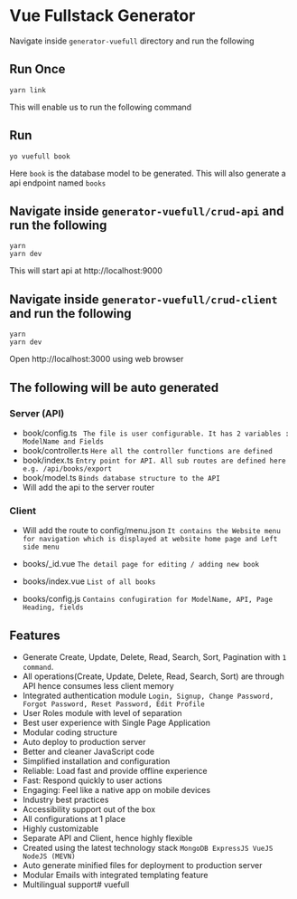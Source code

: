 # Vue Fullstack Generator

Navigate inside `generator-vuefull` directory and run the following

## Run Once
```
yarn link
```

This will enable us to run the following command

## Run
```
yo vuefull book
```

Here `book` is the database model to be generated. This will also generate a api endpoint named `books`

## Navigate inside `generator-vuefull/crud-api` and run the following

```
yarn
yarn dev 
```

This will start api at http://localhost:9000

## Navigate inside `generator-vuefull/crud-client` and run the following

```
yarn
yarn dev
```

Open http://localhost:3000 using web browser

## The following will be auto generated
### Server (API)
- book/config.ts ` The file is user configurable. It has 2 variables : ModelName and Fields`
- book/controller.ts `Here all the controller functions are defined`
- book/index.ts `Entry point for API. All sub routes are defined here e.g. /api/books/export`
- book/model.ts `Binds database structure to the API`
- Will add the api to the server router

### Client
 - Will add the route to config/menu.json `It contains the Website menu for navigation which is displayed at website home page and Left side menu`

- books/_id.vue `The detail page for editing / adding new book`
- books/index.vue `List of all books`
- books/config.js `Contains confugiration for ModelName, API, Page Heading, fields`


## Features

  - Generate Create, Update, Delete, Read, Search, Sort, Pagination with `1 command`.
  - All operations(Create, Update, Delete, Read, Search, Sort) are through API hence consumes less client memory
  - Integrated authentication module `Login, Signup, Change Password, Forgot Password, Reset Password, Edit Profile`
  - User Roles module with level of separation
  - Best user experience with Single Page Application
  - Modular coding structure
  - Auto deploy to production server
  - Better and cleaner JavaScript code
  - Simplified installation and configuration
  - Reliable: Load fast and provide offline experience
  - Fast: Respond quickly to user actions
  - Engaging: Feel like a native app on mobile devices
  - Industry best practices
  - Accessibility support out of the box
  - All configurations at 1 place
  - Highly customizable 
  - Separate API and Client, hence highly flexible
  - Created using the latest technology stack `MongoDB ExpressJS VueJS NodeJS (MEVN)`
  - Auto generate minified files for deployment to production server
  - Modular Emails with integrated templating feature
  - Multilingual support# vuefull
